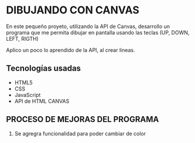 # DIBUJANDO CON CANVAS

En este pequeño proyeto, utilizando la API de Canvas, desarrollo un programa que me permita dibujar en pantalla usando las teclas (UP, DOWN, LEFT, RIGTH)

Aplico un poco lo aprendido de la API, al crear lineas.

## Tecnologías usadas

- HTML5
- CSS
- JavaScript
- API de HTML CANVAS

## PROCESO DE MEJORAS DEL PROGRAMA

1. Se agregra funcionalidad para poder cambiar de color